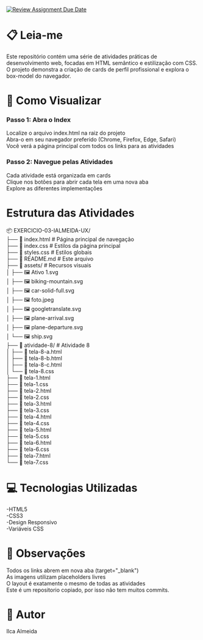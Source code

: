 [![Review Assignment Due Date](https://classroom.github.com/assets/deadline-readme-button-22041afd0340ce965d47ae6ef1cefeee28c7c493a6346c4f15d667ab976d596c.svg)](https://classroom.github.com/a/11ktmomQ)
# 📋 Leia-me
Este repositório contém uma série de atividades práticas de desenvolvimento web, focadas em HTML semântico e estilização com CSS. O projeto demonstra a criação de cards de perfil profissional e explora o box-model do navegador.
# 🚀 Como Visualizar
### Passo 1: Abra o Index

Localize o arquivo index.html na raiz do projeto<br>
Abra-o em seu navegador preferido (Chrome, Firefox, Edge, Safari)<br>
Você verá a página principal com todos os links para as atividades<br>

### Passo 2: Navegue pelas Atividades

Cada atividade está organizada em cards<br>
Clique nos botões para abrir cada tela em uma nova aba<br>
Explore as diferentes implementações<br>

# Estrutura das Atividades
📦 EXERCICIO-03-IALMEIDA-UX/ <br>
├── 📄 index.html          # Página principal de navegação<br>
├── 📄 index.css           # Estilos da página principal<br>
├── 📄 styles.css          # Estilos globais<br>
├── 📄 README.md           # Este arquivo<br>
├── 📁 assets/             # Recursos visuais<br>
│   ├── 🖼️ Ativo 1.svg<br>
│   ├── 🖼️ biking-mountain.svg<br>
│   ├── 🖼️ car-solid-full.svg<br>
│   ├── 🖼️ foto.jpeg<br>
│   ├── 🖼️ googletranslate.svg<br>
│   ├── 🖼️ plane-arrival.svg<br>
│   ├── 🖼️ plane-departure.svg<br>
│   └── 🖼️ ship.svg<br>
├── 📁 atividade-8/        # Atividade 8<br>
│   ├── 📄 tela-8-a.html<br>
│   ├── 📄 tela-8-b.html<br>
│   ├── 📄 tela-8-c.html<br>
│   └── 📄 tela-8.css<br>
├── 📄 tela-1.html<br>
├── 📄 tela-1.css<br>
├── 📄 tela-2.html<br>
├── 📄 tela-2.css<br>
├── 📄 tela-3.html<br>
├── 📄 tela-3.css<br>
├── 📄 tela-4.html<br>
├── 📄 tela-4.css<br>
├── 📄 tela-5.html<br>
├── 📄 tela-5.css<br>
├── 📄 tela-6.html<br>
├── 📄 tela-6.css<br>
├── 📄 tela-7.html<br>
└── 📄 tela-7.css<br>
# 💻 Tecnologias Utilizadas
-HTML5<br>
-CSS3<br>
-Design Responsivo<br>
-Variáveis CSS<br>
# 📝 Observações
Todos os links abrem em nova aba (target="_blank")<br>
As imagens utilizam placeholders livres<br>
O layout é exatamente o mesmo de todas as atividades<br>
Este é um repositorio copiado, por isso não tem muitos commits.<br>
# 👤 Autor
Ilca Almeida
